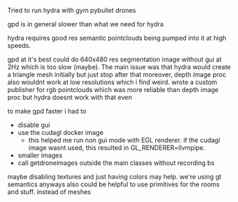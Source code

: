 Tried to run hydra with gym pybullet drones

gpd is in general slower than what we need for hydra

hydra requires good res semantic pointclouds being pumped into it at high speeds.

gpd at it's best could do 640x480 res segmentation image without gui at 2Hz which is too slow (maybe). The main issue was that hydra would create a triangle mesh initially but just stop after that
moreover, depth image proc also wouldnt work at low resolutions which i find weird.
wrote a custom publisher for rgb pointclouds which was more reliable than depth image proc but hydra doesnt work with that even

to make gpd faster i had to
- disable gui
- use the cudagl docker image
    - this helped me run non gui mode with EGL renderer. if the cudagl image wasnt used, this resulted in GL_RENDERER=llvmpipe.
- smaller images
- call getdroneimages outside the main classes without recording bs


maybe disabling textures and just having colors may help. we're using gt semantics anyways
also could be helpful to use primitives for the rooms and stuff. instead of meshes